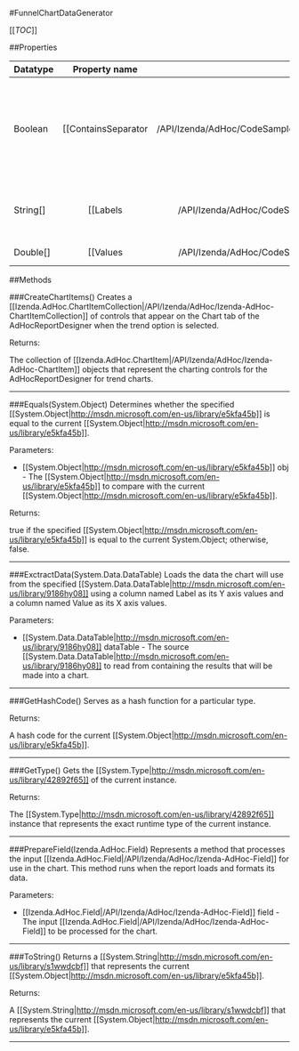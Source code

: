 #FunnelChartDataGenerator

[[_TOC_]]

##Properties

|Datatype|Property name|Property description|Default Value|
|:-------|:----------:|:-----------------:|:-----------:|
|Boolean|[[ContainsSeparator|/API/Izenda/AdHoc/CodeSamples/Izenda_AdHoc_ChartDataGeneratorBase_ContainsSeparator]]| Determines whether the chart data contains a set of values that acts as a separator for creating multi-line/bar/pie/funnel charts. |False|
|String[]|[[Labels|/API/Izenda/AdHoc/CodeSamples/Izenda_AdHoc_FunnelChartDataGenerator_Labels]]| Gets a list of chart labels that were loaded from the source data during extraction. |null|
|Double[]|[[Values|/API/Izenda/AdHoc/CodeSamples/Izenda_AdHoc_FunnelChartDataGenerator_Values]]|Gets the [[System.Double|http://msdn.microsoft.com/en-us/library/643eft0t]] array of data points that correspond to the labels that were loaded from the source data during extraction.|null|


##Methods

###CreateChartItems()
Creates a [[Izenda.AdHoc.ChartItemCollection|/API/Izenda/AdHoc/Izenda-AdHoc-ChartItemCollection]] of controls that appear on the Chart tab of the AdHocReportDesigner when the trend option is selected.





Returns:

The collection of [[Izenda.AdHoc.ChartItem|/API/Izenda/AdHoc/Izenda-AdHoc-ChartItem]] objects that represent the charting controls for the AdHocReportDesigner for trend charts.


---


###Equals(System.Object)
Determines whether the specified [[System.Object|http://msdn.microsoft.com/en-us/library/e5kfa45b]] is equal to the current [[System.Object|http://msdn.microsoft.com/en-us/library/e5kfa45b]].

Parameters: 

* [[System.Object|http://msdn.microsoft.com/en-us/library/e5kfa45b]] obj  - The [[System.Object|http://msdn.microsoft.com/en-us/library/e5kfa45b]] to compare with the current [[System.Object|http://msdn.microsoft.com/en-us/library/e5kfa45b]].





Returns:

true if the specified [[System.Object|http://msdn.microsoft.com/en-us/library/e5kfa45b]] is equal to the current System.Object; otherwise, false.


---


###ExctractData(System.Data.DataTable)
Loads the data the chart will use from the specified [[System.Data.DataTable|http://msdn.microsoft.com/en-us/library/9186hy08]] using a column named Label as its Y axis values and a column named Value as its X axis values.

Parameters: 

* [[System.Data.DataTable|http://msdn.microsoft.com/en-us/library/9186hy08]] dataTable  - The source [[System.Data.DataTable|http://msdn.microsoft.com/en-us/library/9186hy08]] to read from containing the results that will be made into a chart.






---


###GetHashCode()
 Serves as a hash function for a particular type.  





Returns:

A hash code for the current [[System.Object|http://msdn.microsoft.com/en-us/library/e5kfa45b]].


---


###GetType()
Gets the [[System.Type|http://msdn.microsoft.com/en-us/library/42892f65]] of the current instance.





Returns:

The [[System.Type|http://msdn.microsoft.com/en-us/library/42892f65]] instance that represents the exact runtime type of the current instance.


---


###PrepareField(Izenda.AdHoc.Field)
Represents a method that processes the input [[Izenda.AdHoc.Field|/API/Izenda/AdHoc/Izenda-AdHoc-Field]] for use in the chart. This method runs when the report loads and formats its data.

Parameters: 

* [[Izenda.AdHoc.Field|/API/Izenda/AdHoc/Izenda-AdHoc-Field]] field  - The input [[Izenda.AdHoc.Field|/API/Izenda/AdHoc/Izenda-AdHoc-Field]] to be processed for the chart.






---


###ToString()
Returns a [[System.String|http://msdn.microsoft.com/en-us/library/s1wwdcbf]] that represents the current [[System.Object|http://msdn.microsoft.com/en-us/library/e5kfa45b]].





Returns:

A [[System.String|http://msdn.microsoft.com/en-us/library/s1wwdcbf]] that represents the current [[System.Object|http://msdn.microsoft.com/en-us/library/e5kfa45b]].


---


